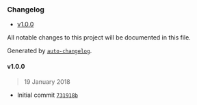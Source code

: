 <!-- START doctoc generated TOC please keep comment here to allow auto update -->
<!-- DON'T EDIT THIS SECTION, INSTEAD RE-RUN doctoc TO UPDATE -->
### Changelog

- [v1.0.0](#v100)

<!-- END doctoc generated TOC please keep comment here to allow auto update -->
All notable changes to this project will be documented in this file.

Generated by [`auto-changelog`](https://github.com/CookPete/auto-changelog).

#### v1.0.0
> 19 January 2018
- Initial commit [`731918b`](https://github.com/null/commit/731918bc60d8aae05c4a9f071f66dd53ad0a5727)

